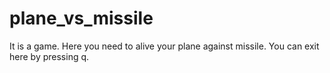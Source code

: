 # plane_vs_missile
It is a game. Here you need to alive your plane against missile. You can exit here by pressing q.

